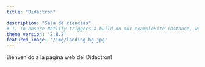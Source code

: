 ```yaml
---
title: "Didactron"

description: "Sala de ciencias"
# 1. To ensure Netlify triggers a build on our exampleSite instance, we need to change a file in the exampleSite directory.
theme_version: '2.8.2'
featured_image: '/img/landing-bg.jpg'
---
```

Bienvenido a la página web del Didactron!
